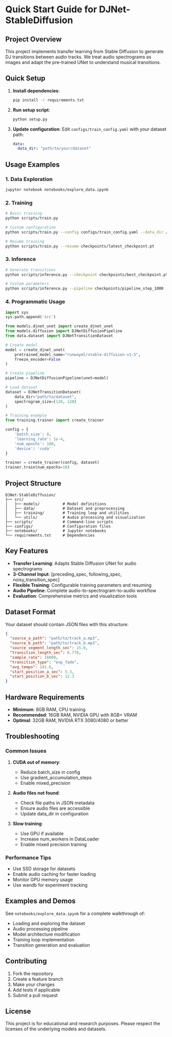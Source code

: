 # Quick Start Guide for DJNet-StableDiffusion

## Project Overview

This project implements transfer learning from Stable Diffusion to generate DJ transitions between audio tracks. We treat audio spectrograms as images and adapt the pre-trained UNet to understand musical transitions.

## Quick Setup

1. **Install dependencies**:
   ```bash
   pip install -r requirements.txt
   ```

2. **Run setup script**:
   ```bash
   python setup.py
   ```

3. **Update configuration**:
   Edit `configs/train_config.yaml` with your dataset path:
   ```yaml
   data:
     data_dir: "path/to/your/dataset"
   ```

## Usage Examples

### 1. Data Exploration
```bash
jupyter notebook notebooks/explore_data.ipynb
```

### 2. Training
```bash
# Basic training
python scripts/train.py

# Custom configuration
python scripts/train.py --config configs/train_config.yaml --data_dir /path/to/data

# Resume training
python scripts/train.py --resume checkpoints/latest_checkpoint.pt
```

### 3. Inference
```bash
# Generate transitions
python scripts/inference.py --checkpoint checkpoints/best_checkpoint.pt --audio_a track1.mp3 --audio_b track2.mp3

# Custom parameters
python scripts/inference.py --pipeline checkpoints/pipeline_step_1000 --audio_a track1.mp3 --audio_b track2.mp3 --num_inference_steps 50 --output_dir outputs/
```

### 4. Programmatic Usage

```python
import sys
sys.path.append('src')

from models.djnet_unet import create_djnet_unet
from models.diffusion import DJNetDiffusionPipeline
from data.dataset import DJNetTransitionDataset

# Create model
model = create_djnet_unet(
    pretrained_model_name="runwayml/stable-diffusion-v1-5",
    freeze_encoder=False
)

# Create pipeline
pipeline = DJNetDiffusionPipeline(unet=model)

# Load dataset
dataset = DJNetTransitionDataset(
    data_dir="path/to/dataset",
    spectrogram_size=(128, 128)
)

# Training example
from training.trainer import create_trainer

config = {
    'batch_size': 8,
    'learning_rate': 1e-4,
    'num_epochs': 100,
    'device': 'cuda'
}

trainer = create_trainer(config, dataset)
trainer.train(num_epochs=10)
```

## Project Structure

```
DJNet-StableDiffusion/
├── src/
│   ├── models/          # Model definitions
│   ├── data/            # Dataset and preprocessing
│   ├── training/        # Training loop and utilities
│   └── utils/           # Audio processing and visualization
├── scripts/             # Command-line scripts
├── configs/             # Configuration files
├── notebooks/           # Jupyter notebooks
└── requirements.txt     # Dependencies
```

## Key Features

- **Transfer Learning**: Adapts Stable Diffusion UNet for audio spectrograms
- **3-Channel Input**: [preceding_spec, following_spec, noisy_transition_spec]
- **Flexible Training**: Configurable training parameters and resuming
- **Audio Pipeline**: Complete audio-to-spectrogram-to-audio workflow
- **Evaluation**: Comprehensive metrics and visualization tools

## Dataset Format

Your dataset should contain JSON files with this structure:
```json
{
  "source_a_path": "path/to/track_a.mp3",
  "source_b_path": "path/to/track_b.mp3",
  "source_segment_length_sec": 15.0,
  "transition_length_sec": 6.778,
  "sample_rate": 16000,
  "transition_type": "exp_fade",
  "avg_tempo": 141.6,
  "start_position_a_sec": 5.3,
  "start_position_b_sec": 12.3
}
```

## Hardware Requirements

- **Minimum**: 8GB RAM, CPU training
- **Recommended**: 16GB RAM, NVIDIA GPU with 8GB+ VRAM
- **Optimal**: 32GB RAM, NVIDIA RTX 3080/4080 or better

## Troubleshooting

### Common Issues

1. **CUDA out of memory**:
   - Reduce batch_size in config
   - Use gradient_accumulation_steps
   - Enable mixed_precision

2. **Audio files not found**:
   - Check file paths in JSON metadata
   - Ensure audio files are accessible
   - Update data_dir in configuration

3. **Slow training**:
   - Use GPU if available
   - Increase num_workers in DataLoader
   - Enable mixed precision training

### Performance Tips

- Use SSD storage for datasets
- Enable audio caching for faster loading
- Monitor GPU memory usage
- Use wandb for experiment tracking

## Examples and Demos

See `notebooks/explore_data.ipynb` for a complete walkthrough of:
- Loading and exploring the dataset
- Audio processing pipeline
- Model architecture modification
- Training loop implementation
- Transition generation and evaluation

## Contributing

1. Fork the repository
2. Create a feature branch
3. Make your changes
4. Add tests if applicable
5. Submit a pull request

## License

This project is for educational and research purposes. Please respect the licenses of the underlying models and datasets.
